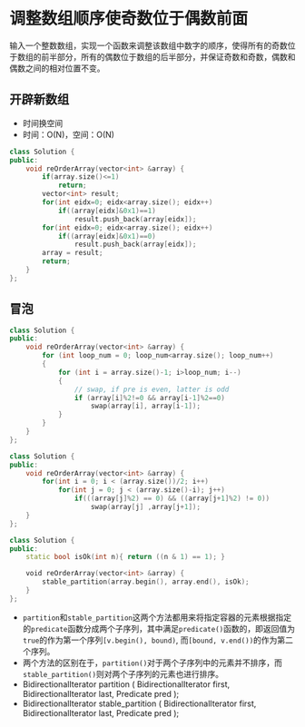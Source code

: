# 调整数组顺序使奇数位于偶数前面

输入一个整数数组，实现一个函数来调整该数组中数字的顺序，使得所有的奇数位于数组的前半部分，所有的偶数位于数组的后半部分，并保证奇数和奇数，偶数和偶数之间的相对位置不变。

## 开辟新数组

- 时间换空间  
- 时间：O(N)，空间：O(N)  

```cpp
class Solution {
public:
    void reOrderArray(vector<int> &array) {
        if(array.size()<=1)
            return;
        vector<int> result;
        for(int eidx=0; eidx<array.size(); eidx++)
            if((array[eidx]&0x1)==1)
                result.push_back(array[eidx]);
        for(int eidx=0; eidx<array.size(); eidx++)
            if((array[eidx]&0x1)==0)
                result.push_back(array[eidx]);
        array = result;
        return;
    }
};
```

## 冒泡

```cpp
class Solution {
public:
    void reOrderArray(vector<int> &array) {
        for (int loop_num = 0; loop_num<array.size(); loop_num++)
        {
            for (int i = array.size()-1; i>loop_num; i--)
            {
                // swap, if pre is even, latter is odd
                if (array[i]%2!=0 && array[i-1]%2==0) 
                    swap(array[i], array[i-1]);
            }
        }
    }
};        
```

```cpp
class Solution {
public:
    void reOrderArray(vector<int> &array) {
        for(int i = 0; i < (array.size())/2; i++)
            for(int j = 0; j < (array.size()-i); j++)
                if(((array[j]%2) == 0) && ((array[j+1]%2) != 0))
                    swap(array[j] ,array[j+1]);
    }
};        
```

```cpp
class Solution {
public:
    static bool isOk(int n){ return ((n & 1) == 1); }

    void reOrderArray(vector<int> &array) {
        stable_partition(array.begin(), array.end(), isOk);
    }
};
```

- `partition`和`stable_partition`这两个方法都用来将指定容器的元素根据指定的`predicate`函数分成两个子序列，其中满足`predicate()`函数的，即返回值为`true`的作为第一个序列`[v.begin(), bound)`, 而`[bound, v.end())`的作为第二个序列。  
- 两个方法的区别在于，`partition()`对于两个子序列中的元素并不排序，而`stable_partition()`则对两个子序列的元素也进行排序。  
- BidirectionalIterator partition ( BidirectionalIterator first, BidirectionalIterator last, Predicate pred );  
- BidirectionalIterator stable_partition ( BidirectionalIterator first, BidirectionalIterator last, Predicate pred );
